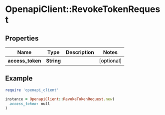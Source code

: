 # OpenapiClient::RevokeTokenRequest

## Properties

| Name | Type | Description | Notes |
| ---- | ---- | ----------- | ----- |
| **access_token** | **String** |  | [optional] |

## Example

```ruby
require 'openapi_client'

instance = OpenapiClient::RevokeTokenRequest.new(
  access_token: null
)
```

